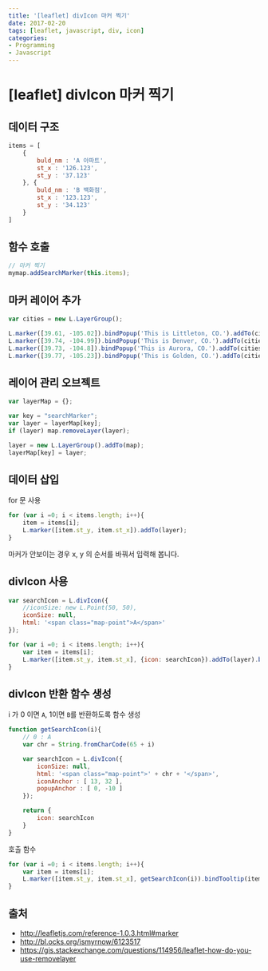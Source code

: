 ```yaml
---
title: '[leaflet] divIcon 마커 찍기'
date: 2017-02-20
tags: [leaflet, javascript, div, icon]
categories:
- Programming
- Javascript
---
```


# [leaflet] divIcon 마커 찍기

## 데이터 구조

```javascript
items = [
    {   
        buld_nm : 'A 아파트',
        st_x : '126.123',
        st_y : '37.123'
    }, {
        buld_nm : 'B 백화점',
        st_x : '123.123',
        st_y : '34.123'
    }
]
```

## 함수 호출

```javascript
// 마커 찍기
mymap.addSearchMarker(this.items);
```

## 마커 레이어 추가

```javascript
var cities = new L.LayerGroup();

L.marker([39.61, -105.02]).bindPopup('This is Littleton, CO.').addTo(cities),
L.marker([39.74, -104.99]).bindPopup('This is Denver, CO.').addTo(cities),
L.marker([39.73, -104.8]).bindPopup('This is Aurora, CO.').addTo(cities),
L.marker([39.77, -105.23]).bindPopup('This is Golden, CO.').addTo(cities);
```

## 레이어 관리 오브젝트

```javascript
var layerMap = {};
```

```javascript
var key = "searchMarker";
var layer = layerMap[key];
if (layer) map.removeLayer(layer);

layer = new L.LayerGroup().addTo(map);
layerMap[key] = layer;
```

## 데이터 삽입

for 문 사용
```javascript
for (var i =0; i < items.length; i++){
	item = items[i];
    L.marker([item.st_y, item.st_x]).addTo(layer);
}
```

마커가 안보이는 경우 x, y 의 순서를 바꿔서 입력해 봅니다.

## divIcon 사용

```javascript
var searchIcon = L.divIcon({
    //iconSize: new L.Point(50, 50),
	iconSize: null,
    html: '<span class="map-point">A</span>'
});

for (var i =0; i < items.length; i++){
	var item = items[i];
	L.marker([item.st_y, item.st_x], {icon: searchIcon}).addTo(layer).bindPopup(item.buld_nm);
}
```

## divIcon 반환 함수 생성

i 가 0 이면 `A`, 1이면 `B`를 반환하도록 함수 생성

```javascript
function getSearchIcon(i){
	// 0 : A
	var chr = String.fromCharCode(65 + i)

	var searchIcon = L.divIcon({  
		iconSize: null,
	    html: '<span class="map-point">' + chr + '</span>',
	    iconAnchor : [ 13, 32 ],
		popupAnchor : [ 0, -10 ]
	});

	return {
		icon: searchIcon
	}
}
```

호출 함수

```javascript
for (var i =0; i < items.length; i++){
	var item = items[i];
	L.marker([item.st_y, item.st_x], getSearchIcon(i)).bindTooltip(item.buld_nm, tooltipOption).addTo(layer);
}
```








## 출처
- http://leafletjs.com/reference-1.0.3.html#marker
- http://bl.ocks.org/ismyrnow/6123517
- https://gis.stackexchange.com/questions/114956/leaflet-how-do-you-use-removelayer
